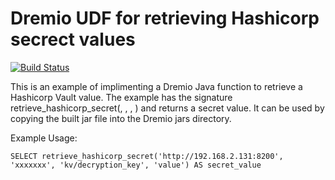 # Dremio UDF for retrieving Hashicorp secrect values

[![Build Status](https://travis-ci.org/dremio-hub/dremio-internal-function-example.svg?branch=master)](https://travis-ci.org/dremio-hub/dremio-internal-function-example)

This is an example of implimenting a Dremio Java function to retrieve a Hashicorp Vault value. The example has the signature retrieve_hashicorp_secret(<varchar>, <varchar>, <varchar>, <varchar>) and returns a secret value. It can be used by copying the built jar file into the Dremio jars directory.

Example Usage:
```
SELECT retrieve_hashicorp_secret('http://192.168.2.131:8200', 'xxxxxxx', 'kv/decryption_key', 'value') AS secret_value
```
